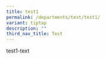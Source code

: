 ```yaml
---
title: test1
permalink: /departments/test/test1/
variant: tiptap
description: ""
third_nav_title: Test
---
```

<p>test1-text</p>